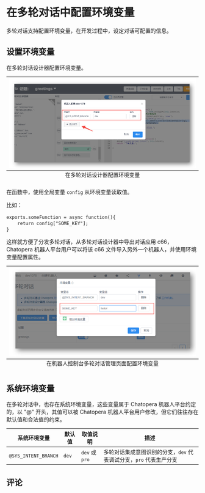 # 在多轮对话中配置环境变量

多轮对话支持配置环境变量，在开发过程中，设定对话可配置的信息。

## 设置环境变量

在多轮对话设计器配置环境变量。

<table class="image">
    <caption align="bottom">在多轮对话设计器配置环境变量</caption>
    <tr>
        <td><img width="600" src="../../../images/products/platform/conversations/image2021-9-3_16-19-2.png" alt="在多轮对话设计器配置环境变量" /></td>
    </tr>
</table>


在函数中，使用全局变量 `config` 从环境变量读取值。

比如：

```
exports.someFunction = async function(){
    return config["SOME_KEY"];
}
```

这样就方便了分发多轮对话，从多轮对话设计器中导出对话应用 c66，Chatopera 机器人平台用户可以将该 c66 文件导入另外一个机器人，并使用环境变量配置属性。

<table class="image">
    <caption align="bottom">在机器人控制台多轮对话管理页面配置环境变量</caption>
    <tr>
        <td><img width="600" src="../../../images/products/platform/conversations/image2021-9-3_16-22-14.png" alt="在机器人控制台多轮对话管理页面配置环境变量" /></td>
    </tr>
</table>

## 系统环境变量

在多轮对话中，也存在系统环境变量，这些变量属于 Chatopera 机器人平台约定的，以 "@" 开头，其值可以被 Chatopera 机器人平台用户修改，但它们往往存在默认值和合法值的约束。

| 系统环境变量 | 默认值 | 取值说明 | 描述 |
| --- | --- | --- | --- |
| `@SYS_INTENT_BRANCH` | `dev` | `dev` 或 `pro` | 多轮对话集成意图识别的分支，`dev` 代表调试分支，`pro` 代表生产分支 | 


## 评论

<script src="https://utteranc.es/client.js"
        repo="chatopera/docs"
        issue-term="pathname"
        label="Comment"
        theme="github-light"
        crossorigin="anonymous"
        async>
</script>
